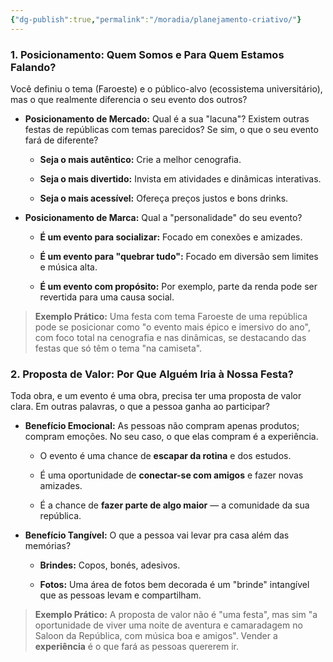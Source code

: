 ```yaml
---
{"dg-publish":true,"permalink":"/moradia/planejamento-criativo/"}
---
```



### 1. Posicionamento: Quem Somos e Para Quem Estamos Falando?

Você definiu o tema (Faroeste) e o público-alvo (ecossistema universitário), mas o que realmente diferencia o seu evento dos outros?

- **Posicionamento de Mercado:** Qual é a sua "lacuna"? Existem outras festas de repúblicas com temas parecidos? Se sim, o que o seu evento fará de diferente?
    
    - **Seja o mais autêntico:** Crie a melhor cenografia.
        
    - **Seja o mais divertido:** Invista em atividades e dinâmicas interativas.
        
    - **Seja o mais acessível:** Ofereça preços justos e bons drinks.
        
- **Posicionamento de Marca:** Qual a "personalidade" do seu evento?
    
    - **É um evento para socializar:** Focado em conexões e amizades.
        
    - **É um evento para "quebrar tudo":** Focado em diversão sem limites e música alta.
        
    - **É um evento com propósito:** Por exemplo, parte da renda pode ser revertida para uma causa social.
        

> **Exemplo Prático:** Uma festa com tema Faroeste de uma república pode se posicionar como "o evento mais épico e imersivo do ano", com foco total na cenografia e nas dinâmicas, se destacando das festas que só têm o tema "na camiseta".

### 2. Proposta de Valor: Por Que Alguém Iria à Nossa Festa?

Toda obra, e um evento é uma obra, precisa ter uma proposta de valor clara. Em outras palavras, o que a pessoa ganha ao participar?

- **Benefício Emocional:** As pessoas não compram apenas produtos; compram emoções. No seu caso, o que elas compram é a experiência.
    
    - O evento é uma chance de **escapar da rotina** e dos estudos.
        
    - É uma oportunidade de **conectar-se com amigos** e fazer novas amizades.
        
    - É a chance de **fazer parte de algo maior** — a comunidade da sua república.
        
- **Benefício Tangível:** O que a pessoa vai levar pra casa além das memórias?
    
    - **Brindes:** Copos, bonés, adesivos.
        
    - **Fotos:** Uma área de fotos bem decorada é um "brinde" intangível que as pessoas levam e compartilham.
        

> **Exemplo Prático:** A proposta de valor não é "uma festa", mas sim "a oportunidade de viver uma noite de aventura e camaradagem no Saloon da República, com música boa e amigos". Vender a **experiência** é o que fará as pessoas quererem ir.
